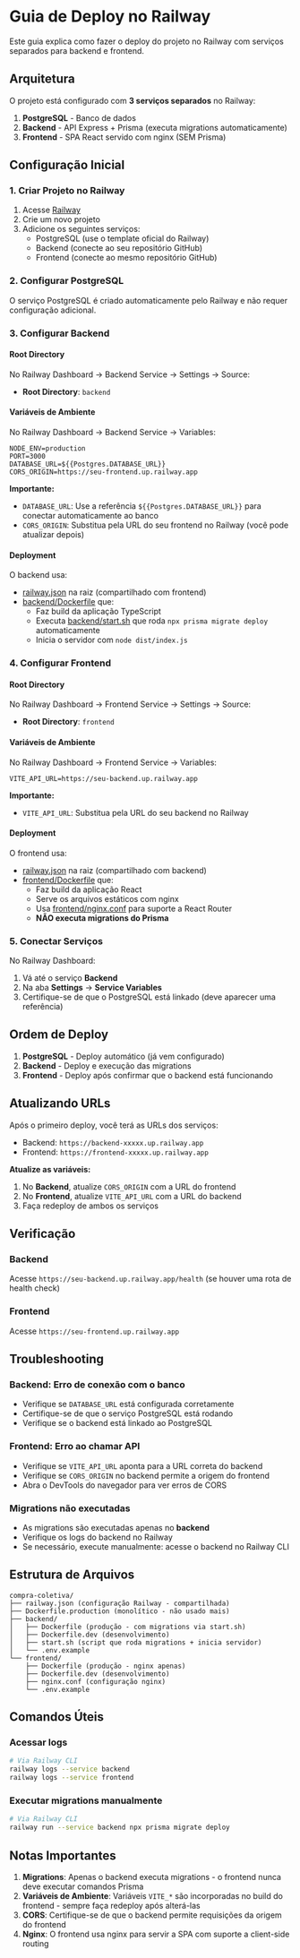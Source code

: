 # Guia de Deploy no Railway

Este guia explica como fazer o deploy do projeto no Railway com serviços separados para backend e frontend.

## Arquitetura

O projeto está configurado com **3 serviços separados** no Railway:

1. **PostgreSQL** - Banco de dados
2. **Backend** - API Express + Prisma (executa migrations automaticamente)
3. **Frontend** - SPA React servido com nginx (SEM Prisma)

## Configuração Inicial

### 1. Criar Projeto no Railway

1. Acesse [Railway](https://railway.app)
2. Crie um novo projeto
3. Adicione os seguintes serviços:
   - PostgreSQL (use o template oficial do Railway)
   - Backend (conecte ao seu repositório GitHub)
   - Frontend (conecte ao mesmo repositório GitHub)

### 2. Configurar PostgreSQL

O serviço PostgreSQL é criado automaticamente pelo Railway e não requer configuração adicional.

### 3. Configurar Backend

#### Root Directory
No Railway Dashboard → Backend Service → Settings → Source:
- **Root Directory**: `backend`

#### Variáveis de Ambiente
No Railway Dashboard → Backend Service → Variables:

```env
NODE_ENV=production
PORT=3000
DATABASE_URL=${{Postgres.DATABASE_URL}}
CORS_ORIGIN=https://seu-frontend.up.railway.app
```

**Importante:**
- `DATABASE_URL`: Use a referência `${{Postgres.DATABASE_URL}}` para conectar automaticamente ao banco
- `CORS_ORIGIN`: Substitua pela URL do seu frontend no Railway (você pode atualizar depois)

#### Deployment
O backend usa:
- [railway.json](railway.json) na raiz (compartilhado com frontend)
- [backend/Dockerfile](backend/Dockerfile) que:
  - Faz build da aplicação TypeScript
  - Executa [backend/start.sh](backend/start.sh) que roda `npx prisma migrate deploy` automaticamente
  - Inicia o servidor com `node dist/index.js`

### 4. Configurar Frontend

#### Root Directory
No Railway Dashboard → Frontend Service → Settings → Source:
- **Root Directory**: `frontend`

#### Variáveis de Ambiente
No Railway Dashboard → Frontend Service → Variables:

```env
VITE_API_URL=https://seu-backend.up.railway.app
```

**Importante:**
- `VITE_API_URL`: Substitua pela URL do seu backend no Railway

#### Deployment
O frontend usa:
- [railway.json](railway.json) na raiz (compartilhado com backend)
- [frontend/Dockerfile](frontend/Dockerfile) que:
  - Faz build da aplicação React
  - Serve os arquivos estáticos com nginx
  - Usa [frontend/nginx.conf](frontend/nginx.conf) para suporte a React Router
  - **NÃO executa migrations do Prisma**

### 5. Conectar Serviços

No Railway Dashboard:

1. Vá até o serviço **Backend**
2. Na aba **Settings** → **Service Variables**
3. Certifique-se de que o PostgreSQL está linkado (deve aparecer uma referência)

## Ordem de Deploy

1. **PostgreSQL** - Deploy automático (já vem configurado)
2. **Backend** - Deploy e execução das migrations
3. **Frontend** - Deploy após confirmar que o backend está funcionando

## Atualizando URLs

Após o primeiro deploy, você terá as URLs dos serviços:
- Backend: `https://backend-xxxxx.up.railway.app`
- Frontend: `https://frontend-xxxxx.up.railway.app`

**Atualize as variáveis:**

1. No **Backend**, atualize `CORS_ORIGIN` com a URL do frontend
2. No **Frontend**, atualize `VITE_API_URL` com a URL do backend
3. Faça redeploy de ambos os serviços

## Verificação

### Backend
Acesse `https://seu-backend.up.railway.app/health` (se houver uma rota de health check)

### Frontend
Acesse `https://seu-frontend.up.railway.app`

## Troubleshooting

### Backend: Erro de conexão com o banco
- Verifique se `DATABASE_URL` está configurada corretamente
- Certifique-se de que o serviço PostgreSQL está rodando
- Verifique se o backend está linkado ao PostgreSQL

### Frontend: Erro ao chamar API
- Verifique se `VITE_API_URL` aponta para a URL correta do backend
- Verifique se `CORS_ORIGIN` no backend permite a origem do frontend
- Abra o DevTools do navegador para ver erros de CORS

### Migrations não executadas
- As migrations são executadas apenas no **backend**
- Verifique os logs do backend no Railway
- Se necessário, execute manualmente: acesse o backend no Railway CLI

## Estrutura de Arquivos

```
compra-coletiva/
├── railway.json (configuração Railway - compartilhada)
├── Dockerfile.production (monolítico - não usado mais)
├── backend/
│   ├── Dockerfile (produção - com migrations via start.sh)
│   ├── Dockerfile.dev (desenvolvimento)
│   ├── start.sh (script que roda migrations + inicia servidor)
│   └── .env.example
└── frontend/
    ├── Dockerfile (produção - nginx apenas)
    ├── Dockerfile.dev (desenvolvimento)
    ├── nginx.conf (configuração nginx)
    └── .env.example
```

## Comandos Úteis

### Acessar logs
```bash
# Via Railway CLI
railway logs --service backend
railway logs --service frontend
```

### Executar migrations manualmente
```bash
# Via Railway CLI
railway run --service backend npx prisma migrate deploy
```

## Notas Importantes

1. **Migrations**: Apenas o backend executa migrations - o frontend nunca deve executar comandos Prisma
2. **Variáveis de Ambiente**: Variáveis `VITE_*` são incorporadas no build do frontend - sempre faça redeploy após alterá-las
3. **CORS**: Certifique-se de que o backend permite requisições da origem do frontend
4. **Nginx**: O frontend usa nginx para servir a SPA com suporte a client-side routing
